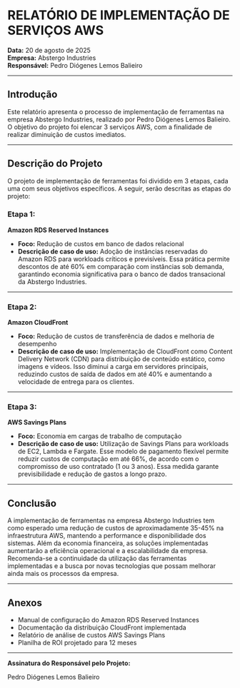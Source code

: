 # RELATÓRIO DE IMPLEMENTAÇÃO DE SERVIÇOS AWS

**Data:** 20 de agosto de 2025  
**Empresa:** Abstergo Industries  
**Responsável:** Pedro Diógenes Lemos Balieiro  

---

## Introdução  
Este relatório apresenta o processo de implementação de ferramentas na empresa Abstergo Industries, realizado por Pedro Diógenes Lemos Balieiro. O objetivo do projeto foi elencar 3 serviços AWS, com a finalidade de realizar diminuição de custos imediatos.  

---

## Descrição do Projeto  
O projeto de implementação de ferramentas foi dividido em 3 etapas, cada uma com seus objetivos específicos. A seguir, serão descritas as etapas do projeto:  

### Etapa 1:  

**Amazon RDS Reserved Instances**  
- **Foco:** Redução de custos em banco de dados relacional  
- **Descrição de caso de uso:** Adoção de instâncias reservadas do Amazon RDS para workloads críticos e previsíveis. Essa prática permite descontos de até 60% em comparação com instâncias sob demanda, garantindo economia significativa para o banco de dados transacional da Abstergo Industries.  

---

### Etapa 2:  

**Amazon CloudFront**  
- **Foco:** Redução de custos de transferência de dados e melhoria de desempenho  
- **Descrição de caso de uso:** Implementação de CloudFront como Content Delivery Network (CDN) para distribuição de conteúdo estático, como imagens e vídeos. Isso diminui a carga em servidores principais, reduzindo custos de saída de dados em até 40% e aumentando a velocidade de entrega para os clientes.  

---

### Etapa 3:  

**AWS Savings Plans**  
- **Foco:** Economia em cargas de trabalho de computação  
- **Descrição de caso de uso:** Utilização de Savings Plans para workloads de EC2, Lambda e Fargate. Esse modelo de pagamento flexível permite reduzir custos de computação em até 66%, de acordo com o compromisso de uso contratado (1 ou 3 anos). Essa medida garante previsibilidade e redução de gastos a longo prazo.  

---

## Conclusão  
A implementação de ferramentas na empresa Abstergo Industries tem como esperado uma redução de custos de aproximadamente 35-45% na infraestrutura AWS, mantendo a performance e disponibilidade dos sistemas. Além da economia financeira, as soluções implementadas aumentarão a eficiência operacional e a escalabilidade da empresa. Recomenda-se a continuidade da utilização das ferramentas implementadas e a busca por novas tecnologias que possam melhorar ainda mais os processos da empresa.  

---

## Anexos  
- Manual de configuração do Amazon RDS Reserved Instances  
- Documentação da distribuição CloudFront implementada  
- Relatório de análise de custos AWS Savings Plans  
- Planilha de ROI projetado para 12 meses  

---

**Assinatura do Responsável pelo Projeto:**  

Pedro Diógenes Lemos Balieiro  
